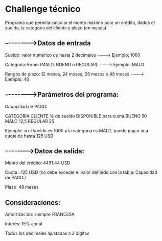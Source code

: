 # Challenge técnico
Programa que permita calcular el monto máximo para un crédito, dados el sueldo, la categoría del cliente y plazo (en meses) 

## -------->Datos de entrada

Sueldo: valor numérico de hasta 2 decimales ----> Ejemplo: 1000

Categoría: Enum (MALO, BUENO o REGULAR) ----> Ejemplo: MALO

Rangos de plazo: 12 meses, 24 meses, 36 meses o 48 meses ----> Ejemplo: 48



## -------->Parámetros del programa:

Capacidad de PAGO:

CATEGORIA CLIENTE	% de sueldo DISPONIBLE para cuota
BUENO	50
MALO	12,5
REGULAR	25

Ejemplo: si el sueldo es 1000 y la categoria es MALO, puede pagar una cuota de hasta 125 USD

## ------->Datos de salida:

Monto del crédito: 4491.44 USD

Cuota : 125 USD (no debe exceder el valor definido con la tabla: Capacidad de PAGO:)

Plazo: 48 meses


## Consideraciones:
Amortización: siempre FRANCESA

Interés: 15% anual

Todos los decimales ajustados a 2 dígitos

